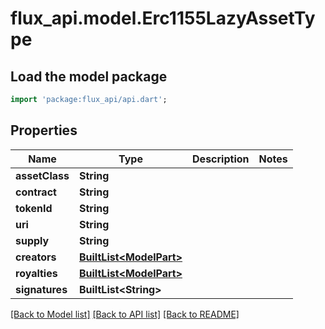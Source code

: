 # flux_api.model.Erc1155LazyAssetType

## Load the model package
```dart
import 'package:flux_api/api.dart';
```

## Properties
Name | Type | Description | Notes
------------ | ------------- | ------------- | -------------
**assetClass** | **String** |  | 
**contract** | **String** |  | 
**tokenId** | **String** |  | 
**uri** | **String** |  | 
**supply** | **String** |  | 
**creators** | [**BuiltList&lt;ModelPart&gt;**](ModelPart.md) |  | 
**royalties** | [**BuiltList&lt;ModelPart&gt;**](ModelPart.md) |  | 
**signatures** | **BuiltList&lt;String&gt;** |  | 

[[Back to Model list]](../README.md#documentation-for-models) [[Back to API list]](../README.md#documentation-for-api-endpoints) [[Back to README]](../README.md)


